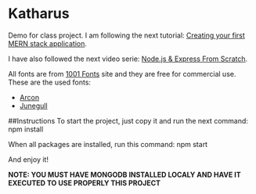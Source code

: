 # Katharus
Demo for class project. I am following the next tutorial: [Creating your first MERN stack application](https://blog.cloudboost.io/creating-your-first-mern-stack-application-b6604d12e4d3).

I have also followed the next video serie: [Node.js & Express From Scratch](https://www.youtube.com/watch?v=k_0ZzvHbNBQ&list=PLillGF-RfqbYRpji8t4SxUkMxfowG4Kqp).

All fonts are from [1001 Fonts](http://www.1001fonts.com/) site and they are free for commercial use. These are the used fonts:
* [Arcon](http://www.1001fonts.com/arcon-font.html)
* [Junegull](http://www.1001fonts.com/junegull-font.html)

##Instructions
To start the project, just copy it and run the next command:
    npm install

When all packages are installed, run this command:
    npm start

And enjoy it!

**NOTE: YOU MUST HAVE MONGODB INSTALLED LOCALY AND HAVE IT EXECUTED TO USE PROPERLY THIS PROJECT**
